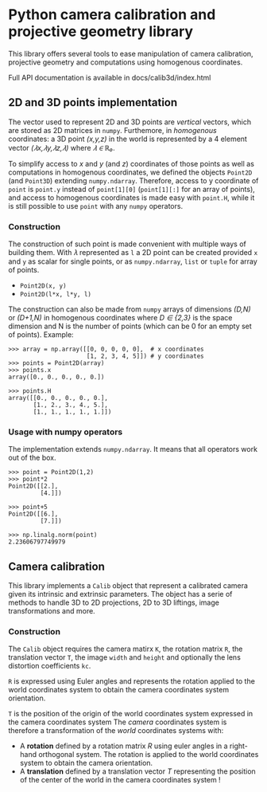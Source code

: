 # Python camera calibration and projective geometry library

This library offers several tools to ease manipulation of camera calibration, projective geometry and computations using homogenous coordinates.

Full API documentation is available in docs/calib3d/index.html


## 2D and 3D points implementation

The vector used to represent 2D and 3D points are _vertical_ vectors, which are stored as 2D matrices in `numpy`. Furthemore, in _homogenous_ coordinates: a 3D point _(x,y,z)_ in the world is represented by a 4 element vector _(𝜆x,𝜆y,𝜆z,𝜆)_ where _𝜆 ∈ ℝ₀_.

To simplify access to _x_ and _y_ (and _z_) coordinates of those points as well as computations in homogenous coordinates, we defined the objects `Point2D` (and `Point3D`) extending `numpy.ndarray`. Therefore, access to y coordinate of `point` is `point.y` instead of `point[1][0]` (`point[1][:]` for an array of points), and access to homogenous coordinates is made easy with `point.H`, while it is still possible to use `point` with any `numpy` operators.

### Construction

The construction of such point is made convenient with multiple ways of building them. With 𝜆 represented as `l` a 2D point can be created provided `x` and `y` as scalar for single points, or as `numpy.ndarray`, `list` or `tuple` for array of points.
 - `Point2D(x, y)`
 - `Point2D(l*x, l*y, l)`

The construction can also be made from `numpy` arrays of dimensions _(D,N)_ or _(D+1,N)_ in homogenous coordinates where _D ∈ {2,3}_ is the space dimension and N is the number of points (which can be 0 for an empty set of points). Example:
```
>>> array = np.array([[0, 0, 0, 0, 0],  # x coordinates
                      [1, 2, 3, 4, 5]]) # y coordinates
>>> points = Point2D(array)
>>> points.x
array([0., 0., 0., 0., 0.])

>>> points.H
array([[0., 0., 0., 0., 0.],
       [1., 2., 3., 4., 5.],
       [1., 1., 1., 1., 1.]])
```

### Usage with numpy operators

The implementation extends `numpy.ndarray`. It means that all operators work out of the box.
```
>>> point = Point2D(1,2)
>>> point*2
Point2D([[2.],
         [4.]])

>>> point+5
Point2D([[6.],
         [7.]])

>>> np.linalg.norm(point)
2.23606797749979
```

## Camera calibration


This library implements a `Calib` object that represent a calibrated camera given its intrinsic and extrinsic parameters.
The object has a serie of methods to handle 3D to 2D projections, 2D to 3D liftings, image transformations and more.

### Construction

The `Calib` object requires the camera matirx `K`, the rotation matrix `R`, the translation vector `T`, the image `width` and `height` and optionally the lens distortion coefficients `kc`.

`R` is expressed using Euler angles and represents the rotation applied to the world coordinates system to obtain the camera coordinates system orientation.

`T` is the position of the origin of the world coordinates system expressed in the camera coordinates system
The _camera_ coordinates system is therefore a transformation of the _world_ coordinates systems with:
- A **rotation** defined by a rotation matrix $R$ using euler angles in a right-hand orthogonal system. The rotation is applied to the world coordinates system to obtain the camera orientation.
- A **translation** defined by a translation vector $T$ representing the position of the center of the world in the camera coordinates system !